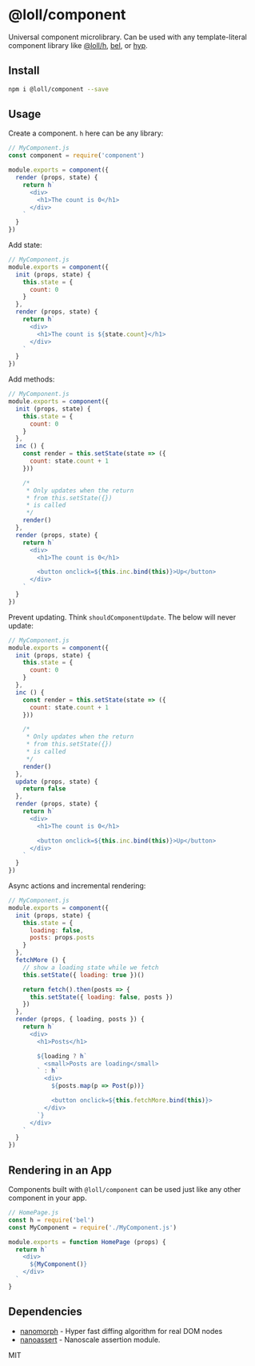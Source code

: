 # @loll/component
Universal component microlibrary. Can be used with any template-literal component library like [@loll/h](https://github.com/estrattonbailey/loll/tree/master/loll-h), [bel](https://github.com/shama/bel), or [hyp](https://github.com/jxnblk/hyp).

## Install
```bash
npm i @loll/component --save
```

## Usage
Create a component. `h` here can be any library:
```javascript
// MyComponent.js
const component = require('component')

module.exports = component({
  render (props, state) {
    return h`
      <div>
        <h1>The count is 0</h1>
      </div>
    `
  }
})
```
Add state:
```javascript
// MyComponent.js
module.exports = component({
  init (props, state) {
    this.state = {
      count: 0
    }
  },
  render (props, state) {
    return h`
      <div>
        <h1>The count is ${state.count}</h1>
      </div>
    `
  }
})
```
Add methods:
```javascript
// MyComponent.js
module.exports = component({
  init (props, state) {
    this.state = {
      count: 0
    }
  },
  inc () {
    const render = this.setState(state => ({
      count: state.count + 1
    }))

    /*
     * Only updates when the return
     * from this.setState({})
     * is called
     */
    render()
  },
  render (props, state) {
    return h`
      <div>
        <h1>The count is 0</h1>

        <button onclick=${this.inc.bind(this)}>Up</button>
      </div>
    `
  }
})
```
Prevent updating. Think `shouldComponentUpdate`. The below will never update:
```javascript
// MyComponent.js
module.exports = component({
  init (props, state) {
    this.state = {
      count: 0
    }
  },
  inc () {
    const render = this.setState(state => ({
      count: state.count + 1
    }))

    /*
     * Only updates when the return
     * from this.setState({})
     * is called
     */
    render()
  },
  update (props, state) {
    return false
  },
  render (props, state) {
    return h`
      <div>
        <h1>The count is 0</h1>

        <button onclick=${this.inc.bind(this)}>Up</button>
      </div>
    `
  }
})
```
Async actions and incremental rendering:
```javascript
// MyComponent.js
module.exports = component({
  init (props, state) {
    this.state = {
      loading: false,
      posts: props.posts
    }
  },
  fetchMore () {
    // show a loading state while we fetch
    this.setState({ loading: true })()

    return fetch().then(posts => {
      this.setState({ loading: false, posts })
    })
  },
  render (props, { loading, posts }) {
    return h`
      <div>
        <h1>Posts</h1>

        ${loading ? h`
          <small>Posts are loading</small>
        ` : h`
          <div>
            ${posts.map(p => Post(p))}

            <button onclick=${this.fetchMore.bind(this)}>
          </div>
        `}
      </div>
    `
  }
})
```

## Rendering in an App
Components built with `@loll/component` can be used just like any other component in your app.
```javascript
// HomePage.js
const h = require('bel')
const MyComponent = require('./MyComponent.js')

module.exports = function HomePage (props) {
  return h`
    <div>
      ${MyComponent()}
    </div>
  `
}
```

## Dependencies
- [nanomorph](https://github.com/choojs/nanomorph) - Hyper fast diffing algorithm for real DOM nodes 
- [nanoassert](https://github.com/emilbayes/nanoassert) - Nanoscale assertion module.

MIT
